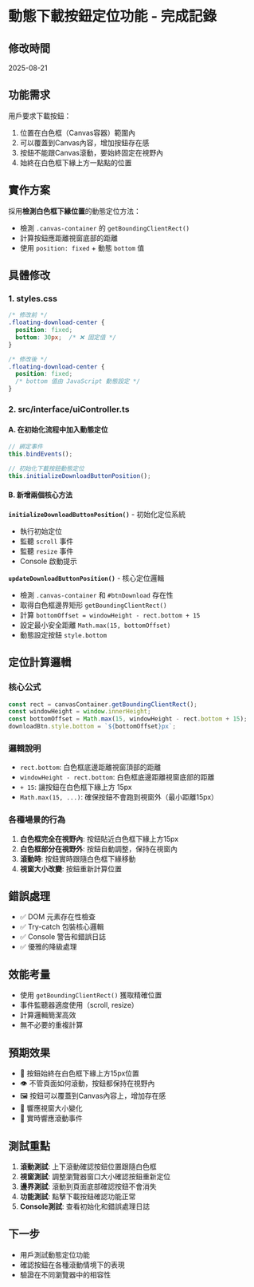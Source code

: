 # 動態下載按鈕定位功能 - 完成記錄

## 修改時間
2025-08-21

## 功能需求
用戶要求下載按鈕：
1. 位置在白色框（Canvas容器）範圍內
2. 可以覆蓋到Canvas內容，增加按鈕存在感
3. 按鈕不能跟Canvas滾動，要始終固定在視野內
4. 始終在白色框下緣上方一點點的位置

## 實作方案
採用**檢測白色框下緣位置**的動態定位方法：
- 檢測 `.canvas-container` 的 `getBoundingClientRect()`
- 計算按鈕應距離視窗底部的距離
- 使用 `position: fixed` + 動態 `bottom` 值

## 具體修改

### 1. styles.css
```css
/* 修改前 */
.floating-download-center {
  position: fixed;
  bottom: 30px;  /* ❌ 固定值 */
}

/* 修改後 */
.floating-download-center {
  position: fixed;
  /* bottom 值由 JavaScript 動態設定 */
}
```

### 2. src/interface/uiController.ts

#### A. 在初始化流程中加入動態定位
```typescript
// 綁定事件
this.bindEvents();

// 初始化下載按鈕動態定位
this.initializeDownloadButtonPosition();
```

#### B. 新增兩個核心方法

**`initializeDownloadButtonPosition()`** - 初始化定位系統
- 執行初始定位
- 監聽 `scroll` 事件
- 監聽 `resize` 事件
- Console 啟動提示

**`updateDownloadButtonPosition()`** - 核心定位邏輯
- 檢測 `.canvas-container` 和 `#btnDownload` 存在性
- 取得白色框邊界矩形 `getBoundingClientRect()`
- 計算 `bottomOffset = windowHeight - rect.bottom + 15`
- 設定最小安全距離 `Math.max(15, bottomOffset)`
- 動態設定按鈕 `style.bottom`

## 定位計算邏輯

### 核心公式
```javascript
const rect = canvasContainer.getBoundingClientRect();
const windowHeight = window.innerHeight;
const bottomOffset = Math.max(15, windowHeight - rect.bottom + 15);
downloadBtn.style.bottom = `${bottomOffset}px`;
```

### 邏輯說明
- `rect.bottom`: 白色框底邊距離視窗頂部的距離
- `windowHeight - rect.bottom`: 白色框底邊距離視窗底部的距離
- `+ 15`: 讓按鈕在白色框下緣上方 15px
- `Math.max(15, ...)`: 確保按鈕不會跑到視窗外（最小距離15px）

### 各種場景的行為
1. **白色框完全在視野內**: 按鈕貼近白色框下緣上方15px
2. **白色框部分在視野外**: 按鈕自動調整，保持在視窗內
3. **滾動時**: 按鈕實時跟隨白色框下緣移動
4. **視窗大小改變**: 按鈕重新計算位置

## 錯誤處理
- ✅ DOM 元素存在性檢查
- ✅ Try-catch 包裝核心邏輯
- ✅ Console 警告和錯誤日誌
- ✅ 優雅的降級處理

## 效能考量
- 使用 `getBoundingClientRect()` 獲取精確位置
- 事件監聽器適度使用（scroll, resize）
- 計算邏輯簡潔高效
- 無不必要的重複計算

## 預期效果
- 🎯 按鈕始終在白色框下緣上方15px位置
- 👁️ 不管頁面如何滾動，按鈕都保持在視野內
- 🖼️ 按鈕可以覆蓋到Canvas內容上，增加存在感
- 📱 響應視窗大小變化
- 🔄 實時響應滾動事件

## 測試重點
1. **滾動測試**: 上下滾動確認按鈕位置跟隨白色框
2. **視窗測試**: 調整瀏覽器窗口大小確認按鈕重新定位
3. **邊界測試**: 滾動到頁面底部確認按鈕不會消失
4. **功能測試**: 點擊下載按鈕確認功能正常
5. **Console測試**: 查看初始化和錯誤處理日誌

## 下一步
- 用戶測試動態定位功能
- 確認按鈕在各種滾動情境下的表現
- 驗證在不同瀏覽器中的相容性
